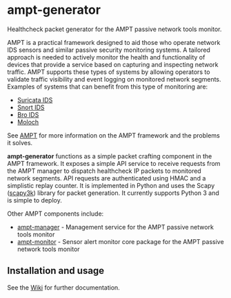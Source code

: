# ampt-generator

Healthcheck packet generator for the AMPT passive network tools monitor.

AMPT is a practical framework designed to aid those who operate network IDS
sensors and similar passive security monitoring systems. A tailored approach
is needed to actively monitor the health and functionality of devices that
provide a service based on capturing and inspecting network traffic. AMPT
supports these types of systems by allowing operators to validate traffic
visibility and event logging on monitored network segments. Examples of
systems that can benefit from this type of monitoring are:

* [Suricata IDS][suricata]
* [Snort IDS][snort]
* [Bro IDS][bro]
* [Moloch][moloch]

See [AMPT][ampt] for more information on the AMPT framework and the problems
it solves.

**ampt-generator** functions as a simple packet crafting component in the AMPT
framework. It exposes a simple API service to receive requests from the AMPT
manager to dispatch healthcheck IP packets to monitored network segments. API
requests are authenticated using HMAC and a simplistic replay counter. It is
implemented in Python and uses the Scapy ([scapy3k][scapy3k]) library for
packet generation. It currently supports Python 3 and is simple to deploy.

Other AMPT components include:

* [ampt-manager][ampt_manager] -  Management service for the AMPT passive
  network tools monitor
* [ampt-monitor][ampt_monitor] -  Sensor alert monitor core package for the
  AMPT passive network tools monitor

## Installation and usage

See the [Wiki](https://github.com/nids-io/ampt-generator/wiki/) for further
documentation.


[suricata]: https://suricata-ids.org/
[snort]: https://www.snort.org/
[bro]: https://www.bro.org/
[moloch]: https://github.com/aol/moloch
[ampt_manager]: https://github.com/nids-io/ampt-manager
[ampt_generator]: https://github.com/nids-io/ampt-generator
[ampt_monitor]: https://github.com/nids-io/ampt-monitor
[ampt]: https://github.com/nids-io/ampt-manager/wiki/AMPT
[scapy3k]: https://github.com/phaethon/scapy

